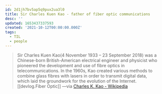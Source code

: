 ```yaml
---
id: 2d1jh7bv5ap5q9pux2ua3l0
title: Sir Charles Kuen Kao - father of fiber optic communications
desc: ''
updated: 1653437337593
created: '2021-10-12T00:00:00.000Z'
tags:
  - TIL
  - people
---
```


> Sir Charles Kuen Kao(4 November 1933 – 23 September 2018) was a Chinese-born British-American electrical engineer and physicist who pioneered the development and use of fibre optics in telecommunications. In the 1960s, Kao created various methods to combine glass fibres with lasers in order to transmit digital data, which laid the groundwork for the evolution of the Internet. [[devlog.Fiber Optic]]
> —via [Charles K. Kao - Wikipedia](https://en.wikipedia.org/wiki/Charles_K._Kao)
